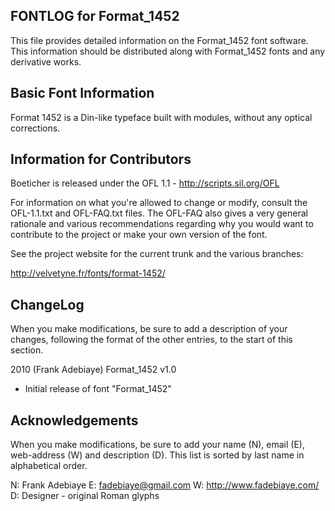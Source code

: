 FONTLOG for Format_1452
-------------------

This file provides detailed information on the Format_1452 font software.
This information should be distributed along with Format_1452 fonts
and any derivative works.


Basic Font Information
--------------------------

Format 1452 is a Din-like typeface built with modules, without any optical corrections.


Information for Contributors
------------------------------

Boeticher is released under the OFL 1.1 - http://scripts.sil.org/OFL

For information on what you're allowed to change or modify, consult the
OFL-1.1.txt and OFL-FAQ.txt files. The OFL-FAQ also gives a very general
rationale and various recommendations regarding why you would want to
contribute to the project or make your own version of the font.

See the project website for the current trunk and the various branches:

http://velvetyne.fr/fonts/format-1452/


ChangeLog
----------

When you make modifications, be sure to add a description of your changes,
following the format of the other entries, to the start of this section.


2010 (Frank Adebiaye) Format_1452 v1.0
- Initial release of font "Format_1452"


Acknowledgements
-------------------------

When you make modifications, be sure to add your name (N), email (E),
web-address (W) and description (D). This list is sorted by last name in
alphabetical order.

N: Frank Adebiaye
E: fadebiaye@gmail.com
W: http://www.fadebiaye.com/
D: Designer - original Roman glyphs
